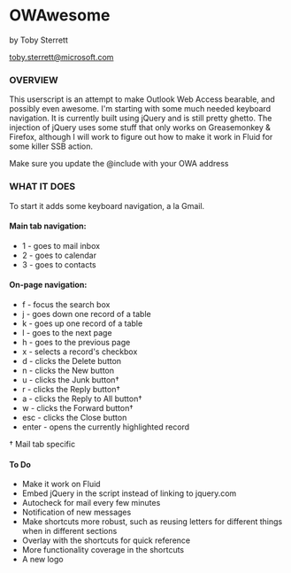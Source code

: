 # OWAwesome
by Toby Sterrett

toby.sterrett@microsoft.com


### OVERVIEW
This userscript is an attempt to make Outlook Web Access bearable, and possibly even awesome. I'm starting with some much needed keyboard navigation. It is currently built using jQuery and is still pretty ghetto. The injection of jQuery uses some stuff that only works on Greasemonkey & Firefox, although I will work to figure out how to make it work in Fluid for some killer SSB action.

Make sure you update the @include with your OWA address

### WHAT IT DOES
To start it adds some keyboard navigation, a la Gmail.

#### Main tab navigation:

* 1 - goes to mail inbox
* 2 - goes to calendar
* 3 - goes to contacts

#### On-page navigation:

* f - focus the search box
* j - goes down one record of a table
* k - goes up one record of a table
* l - goes to the next page
* h - goes to the previous page
* x - selects a record's checkbox
* d - clicks the Delete button
* n - clicks the New button
* u - clicks the Junk button†
* r - clicks the Reply button†
* a - clicks the Reply to All button†
* w - clicks the Forward button†
* esc - clicks the Close button
* enter - opens the currently highlighted record

† Mail tab specific

#### To Do

* Make it work on Fluid
* Embed jQuery in the script instead of linking to jquery.com
* Autocheck for mail every few minutes
* Notification of new messages
* Make shortcuts more robust, such as reusing letters for different things when in different sections
* Overlay with the shortcuts for quick reference
* More functionality coverage in the shortcuts
* A new logo